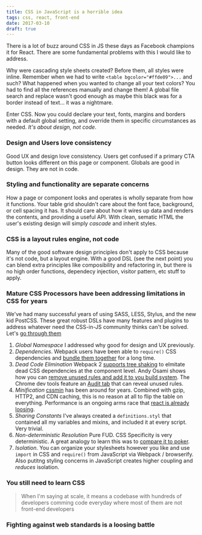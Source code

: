 ```yaml
---
title: CSS in JavaScript is a horrible idea
tags: css, react, front-end
date: 2017-03-10
draft: true
---
```


There is a lot of buzz around CSS in JS these days as Facebook champions it for React. There are some fundamental problems with this I would like to address.

Why were cascading style sheets created? Before them, all styles were inline. Remember when we had to write `<table bgcolor="#ffde09">...` and such? What happened when you wanted to change all your text colors? You had to find all the references manually and change them! A global file search and replace wasn't good enough as maybe this black was for a border instead of text... it was a nightmare.

Enter CSS. Now you could declare your text, fonts, margins and borders with a default global setting, and override them in specific circumstances as needed. *It's about design, not code*.

### Design and Users love consistency

Good UX and design love consistency. Users get confused if a primary CTA button looks different on this page or component. Globals are good in design. They are not in code.

### Styling and functionality are separate concerns

How a page or component looks and operates is wholly separate from how it functions. Your table grid shouldn't care about the font face, background, or cell spacing it has. It should care about how it wires up data and renders the contents, and providing a useful API. With clean, sematic HTML the user's existing design will simply *cascade* and inherit styles.

### CSS is a layout rules engine, not code

Many of the good software design principles don't apply to CSS because it's not code, but a layout engine. With a good DSL (see the next point) you can blend extra principles like composibility and refactoring in, but there is no high order functions, dependecy injection, visitor pattern, etc stuff to apply.

### Mature CSS Processors have been addressing limitations in CSS for years

We've had many successful years of using SASS, LESS, Stylus, and the new kid PostCSS. These great robust DSLs have many features and plugins to address whatever need the CSS-in-JS community thinks can't be solved. Let's [go through them](https://speakerdeck.com/vjeux/react-css-in-js)

1. *Global Namespace* I addressed why good for design and UX previously.
2. *Dependencies*. Webpack users have been able to `require()` CSS dependencies and [bundle them together](https://webpack.github.io/docs/stylesheets.html) for a long time.
3. *Dead Code Elimination* Webpack 2 [supports tree shaking]() to elmitate dead CSS dependencies at the component level. Andy Osami shows how you can [remove unused rules and add it to you build system](https://addyosmani.com/blog/removing-unused-css/). The Chrome dev tools feature an [Audit tab](http://meeech.amihod.com/very-useful-find-unused-css-rules-with-google/) that can reveal unused rules.
4. *Minification* [cssmin]() has been around for years. Combined with gzip, HTTP2, and CDN caching, this is no reason at all to flip the table on everything. Performance is an ongoing arms race that [react is already loosing](http://stefankrause.net/js-frameworks-benchmark4/webdriver-ts/table.html).
5. *Sharing Constants* I've always created a `definitions.styl` that contained all my variables and mixins, and included it at every script. Very trivial.
6. *Non-deterministic Resolution* Pure FUD. CSS Specificity is very deterministic. A great analogy to learn this was to [compare it to poker](https://www.smashingmagazine.com/2007/07/css-specificity-things-you-should-know/).
7. *Isolation*. You can organize your stylesheets however you like and use `import` in CSS and `require()` from JavaScript via Webpack / browserify. Also putitng styling concerns in JavaScript creates higher coupling and *reduces* isolation.

### You still need to learn CSS

> When I'm saying at scale, it means a codebase with hundreds of developers comming code everyday where most of them are not front-end developers

### Fighting against web standards is a loosing battle

